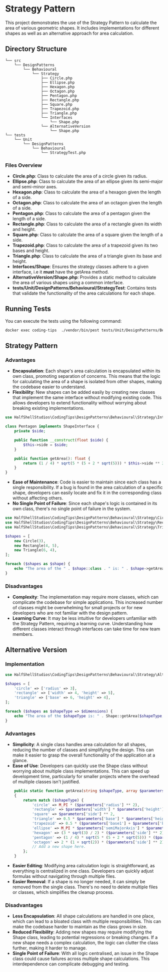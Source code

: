 # Strategy Pattern

This project demonstrates the use of the Strategy Pattern to calculate the area of various geometric shapes. It includes implementations for different shapes as well as an alternative approach for area calculation.

## Directory Structure

```  
└── src  
    └── DesignPatterns  
        └── Behavioural  
            └── Strategy  
                ├── Circle.php  
                ├── Ellipse.php  
                ├── Hexagon.php  
                ├── Octagon.php  
                ├── Pentagon.php  
                ├── Rectangle.php  
                ├── Square.php  
                ├── Trapezoid.php  
                ├── Triangle.php  
                └── Interfaces  
                    └── Shape.php  
                └── AlternativeVersion  
                    └── Shape.php  
└── tests  
    └── Unit  
        └── DesignPatterns  
            └── Behavioural  
                └── StrategyTest.php  
```

### Files Overview

- **Circle.php**: Class to calculate the area of a circle given its radius.
- **Ellipse.php**: Class to calculate the area of an ellipse given its semi-major and semi-minor axes.
- **Hexagon.php**: Class to calculate the area of a hexagon given the length of a side.
- **Octagon.php**: Class to calculate the area of an octagon given the length of a side.
- **Pentagon.php**: Class to calculate the area of a pentagon given the length of a side.
- **Rectangle.php**: Class to calculate the area of a rectangle given its width and height.
- **Square.php**: Class to calculate the area of a square given the length of a side.
- **Trapezoid.php**: Class to calculate the area of a trapezoid given its two bases and height.
- **Triangle.php**: Class to calculate the area of a triangle given its base and height.
- **Interfaces/Shape**: Ensures the strategy classes adhere to a given interface, i.e it **must** have the getArea method.
- **AlternativeVersion/Shape.php**: Provides a static method to calculate the area of various shapes using a common interface.
- **tests/Unit/DesignPatterns/Behavioural/StrategyTest**: Contains tests that validate the functionality of the area calculations for each shape.

## Running Tests

You can execute the tests using the following command:
```bash
docker exec coding-tips  ./vendor/bin/pest tests/Unit/DesignPatterns/Behavioural/StrategyTest.php 
```

## Strategy Pattern

### Advantages
- **Encapsulation**: Each shape's area calculation is encapsulated within its own class, promoting separation of concerns. This means that the logic for calculating the area of a shape is isolated from other shapes, making the codebase easier to understand.
- **Flexibility**: New shapes can be added easily by creating new classes that implement the same interface without modifying existing code. This allows developers to extend functionality without worrying about breaking existing implementations.

```php
use HalfShellStudios\CodingTips\DesignPatterns\Behavioural\Strategy\Interfaces\Shape as ShapeInterface;

class Pentagon implements ShapeInterface {
    private $side;

    public function __construct(float $side) {
        $this->side = $side;
    }

    public function getArea(): float {
        return (1 / 4) * sqrt(5 * (5 + 2 * sqrt(5))) * $this->side ** 2;
    }
}
```

- **Ease of Maintenance**: Code is easier to maintain since each class has a single responsibility. If a bug is found in the area calculation of a specific shape, developers can easily locate and fix it in the corresponding class without affecting others.
- **No Single Point of Failure**: Since each shape's logic is contained in its own class, there's no single point of failure in the system.

```php
use HalfShellStudios\CodingTips\DesignPatterns\Behavioural\Strategy\Circle;
use HalfShellStudios\CodingTips\DesignPatterns\Behavioural\Strategy\Rectangle;
use HalfShellStudios\CodingTips\DesignPatterns\Behavioural\Strategy\Triangle;

$shapes = [
    new Circle(3),
    new Rectangle(4, 5),
    new Triangle(6, 4),
];

foreach ($shapes as $shape) {
    echo "The area of the " . $shape::class . " is: " . $shape->getArea() . PHP_EOL;
}
```

### Disadvantages

- **Complexity**: The implementation may require more classes, which can complicate the codebase for simple applications. This increased number of classes might be overwhelming for small projects or for new developers who are not familiar with the design pattern.
- **Learning Curve**: It may be less intuitive for developers unfamiliar with the Strategy Pattern, requiring a learning curve. Understanding how different classes interact through interfaces can take time for new team members.

## Alternative Version

### Implementation

```php
use HalfShellStudios\CodingTips\DesignPatterns\Behavioural\Strategy\AlternativeVersion\Shape;

$shapes = [
    'circle' => ['radius' => 3],
    'rectangle' => ['width' => 4, 'height' => 5],
    'triangle' => ['base' => 6, 'height' => 4],
];

foreach ($shapes as $shapeType => $dimensions) {
    echo "The area of the $shapeType is: " . Shape::getArea($shapeType, $dimensions) . PHP_EOL;
}
```

### Advantages
- **Simplicity**: A single class handles area calculation for all shapes, reducing the number of classes and simplifying the design. This can make it easier to grasp the overall functionality of the application at a glance.
- **Ease of Use**: Developers can quickly use the Shape class without worrying about multiple class implementations. This can speed up development time, particularly for smaller projects where the overhead of multiple classes isn't justified.

```php
    public static function getArea(string $shapeType, array $parameters): float
    {
        return match ($shapeType) {
            'circle' => M_PI * ($parameters['radius'] ** 2),
            'rectangle' => $parameters['width'] * $parameters['height'],
            'square' => $parameters['side'] ** 2,
            'triangle' => 0.5 * $parameters['base'] * $parameters['height'],
            'trapezoid' => 0.5 * ($parameters['base1'] + $parameters['base2']) * $parameters['height'],
            'ellipse' => M_PI * $parameters['semiMajorAxis'] * $parameters['semiMinorAxis'],
            'hexagon' => (3 * sqrt(3) / 2) * ($parameters['side'] ** 2),
            'pentagon' => (1 / 4) * sqrt(5 * (5 + 2 * sqrt(5))) * ($parameters['side'] ** 2),
            'octagon' => 2 * (1 + sqrt(2)) * ($parameters['side'] ** 2),
            // Add a new shape here.
        };
    }
```

- **Easier Editing**: Modifying area calculation logic is straightforward, as everything is centralized in one class. Developers can quickly adjust formulas without navigating through multiple files.
- **Easier Removal**: If a shape is no longer needed, it can simply be removed from the single class. There's no need to delete multiple files or classes, which simplifies the cleanup process.

### Disadvantages
- **Less Encapsulation**: All shape calculations are handled in one place, which can lead to a bloated class with multiple responsibilities. This can make the codebase harder to maintain as the class grows in size.
- **Reduced Flexibility**: Adding new shapes may require modifying the Shape class, leading to potential regressions or breaking changes. If a new shape needs a complex calculation, the logic can clutter the class further, making it harder to manage.
- **Single Point of Failure**: With all logic centralised, an issue in the Shape class could cause failures across multiple shape calculations. This interdependence can complicate debugging and testing.